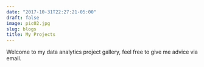 ```yaml
---
date: "2017-10-31T22:27:21-05:00"
draft: false
image: pic02.jpg
slug: blogs
title: My Projects
---
```


Welcome to my data analytics project gallery, feel free to give me advice via email.